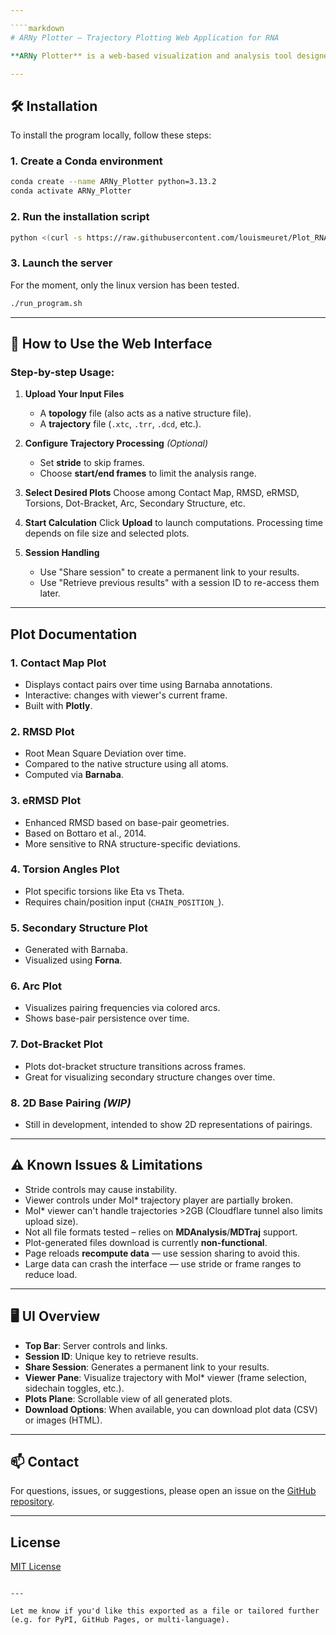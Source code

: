 ```yaml
---

````markdown
# ARNy Plotter — Trajectory Plotting Web Application for RNA

**ARNy Plotter** is a web-based visualization and analysis tool designed for exploring RNA simulation trajectories. It supports a wide range of molecular dynamics (MD) formats, and provides publication-ready plots including contact maps, RMSD, eRMSD, torsions, dot-bracket transitions, and more.

---
```


## 🛠️ Installation

To install the program locally, follow these steps:

### 1. Create a Conda environment

```bash
conda create --name ARNy_Plotter python=3.13.2
conda activate ARNy_Plotter
````

### 2. Run the installation script

```bash
python <(curl -s https://raw.githubusercontent.com/louismeuret/Plot_RNA2/refs/heads/main/install_script.py) --repo https://github.com/louismeuret/Plot_RNA2 --install-path .
```

### 3. Launch the server

For the moment, only the linux version has been tested.

```bash
./run_program.sh
```

---

## 🧪 How to Use the Web Interface

### Step-by-step Usage:

1. **Upload Your Input Files**

   * A **topology** file (also acts as a native structure file).
   * A **trajectory** file (`.xtc`, `.trr`, `.dcd`, etc.).

2. **Configure Trajectory Processing** *(Optional)*

   * Set **stride** to skip frames.
   * Choose **start/end frames** to limit the analysis range.

3. **Select Desired Plots**
   Choose among Contact Map, RMSD, eRMSD, Torsions, Dot-Bracket, Arc, Secondary Structure, etc.

4. **Start Calculation**
   Click **Upload** to launch computations. Processing time depends on file size and selected plots.

5. **Session Handling**

   * Use "Share session" to create a permanent link to your results.
   * Use "Retrieve previous results" with a session ID to re-access them later.

---

## Plot Documentation

### 1. Contact Map Plot

* Displays contact pairs over time using Barnaba annotations.
* Interactive: changes with viewer's current frame.
* Built with **Plotly**.

### 2. RMSD Plot

* Root Mean Square Deviation over time.
* Compared to the native structure using all atoms.
* Computed via **Barnaba**.

### 3. eRMSD Plot

* Enhanced RMSD based on base-pair geometries.
* Based on Bottaro et al., 2014.
* More sensitive to RNA structure-specific deviations.

### 4. Torsion Angles Plot

* Plot specific torsions like Eta vs Theta.
* Requires chain/position input (`CHAIN_POSITION_`).

### 5. Secondary Structure Plot

* Generated with Barnaba.
* Visualized using **Forna**.

### 6. Arc Plot

* Visualizes pairing frequencies via colored arcs.
* Shows base-pair persistence over time.

### 7. Dot-Bracket Plot

* Plots dot-bracket structure transitions across frames.
* Great for visualizing secondary structure changes over time.

### 8. 2D Base Pairing *(WIP)*

* Still in development, intended to show 2D representations of pairings.

---

## ⚠️ Known Issues & Limitations

* Stride controls may cause instability.
* Viewer controls under Mol\* trajectory player are partially broken.
* Mol\* viewer can't handle trajectories >2GB (Cloudflare tunnel also limits upload size).
* Not all file formats tested – relies on **MDAnalysis**/**MDTraj** support.
* Plot-generated files download is currently **non-functional**.
* Page reloads **recompute data** — use session sharing to avoid this.
* Large data can crash the interface — use stride or frame ranges to reduce load.

---

## 🖥️ UI Overview

* **Top Bar**: Server controls and links.
* **Session ID**: Unique key to retrieve results.
* **Share Session**: Generates a permanent link to your results.
* **Viewer Pane**: Visualize trajectory with Mol\* viewer (frame selection, sidechain toggles, etc.).
* **Plots Plane**: Scrollable view of all generated plots.
* **Download Options**: When available, you can download plot data (CSV) or images (HTML).

---

## 📫 Contact

For questions, issues, or suggestions, please open an issue on the [GitHub repository](https://github.com/louismeuret/Plot_RNA2).

---

## License

[MIT License](LICENSE)

```

---

Let me know if you'd like this exported as a file or tailored further (e.g. for PyPI, GitHub Pages, or multi-language).
```


